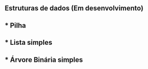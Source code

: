## Estruturas de dados (Em desenvolvimento)
## * Pilha
## * Lista simples
## * Árvore Binária simples
     
      

